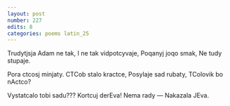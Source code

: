 ```yaml
---
layout: post
number: 227
edits: 8
categories: poems latin_25
---
```


Trudytjsja Adam ne tak, 
I ne tak vidpotcyvaje, 
Poqanyj joqo smak,
Ne tudy stupaje. 

Pora ctcosj minjaty.
CTCob stalo kractce,
Posylaje sad rubaty,
TColovik bo nActco?

Vystatcalo tobi sadu???
Kortcuj derEva!
Nema rady —
Nakazala JEva.
